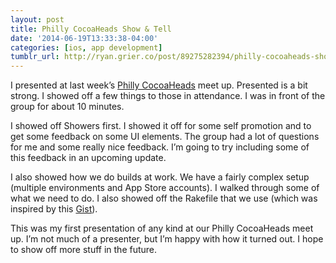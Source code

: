 ```yaml
---
layout: post
title: Philly CocoaHeads Show & Tell
date: '2014-06-19T13:33:38-04:00'
categories: [ios, app development]
tumblr_url: http://ryan.grier.co/post/89275282394/philly-cocoaheads-show-tell
---
```

I presented at last week’s [Philly CocoaHeads](http://phillycocoa.org) meet up. Presented is a bit strong. I showed off a few things to those in attendance. I was in front of the group for about 10 minutes.

I showed off Showers first. I showed it off for some self promotion and to get some feedback on some UI elements. The group had a lot of questions for me and some really nice feedback. I’m going to try including some of this feedback in an upcoming update.

I also showed how we do builds at work. We have a fairly complex setup (multiple environments and App Store accounts). I walked through some of what we need to do. I also showed off the Rakefile that we use (which was inspired by this [Gist](https://gist.github.com/rudyjahchan/1017153)).

This was my first presentation of any kind at our Philly CocoaHeads meet up. I’m not much of a presenter, but I’m happy with how it turned out. I hope to show off more stuff in the future.
